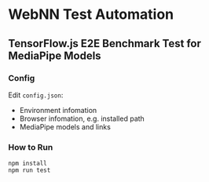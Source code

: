 # WebNN Test Automation

## TensorFlow.js E2E Benchmark Test for MediaPipe Models

### Config

Edit `config.json`:
- Environment infomation
- Browser infomation, e.g. installed path
- MediaPipe models and links

### How to Run

```
npm install
npm run test
```
  
